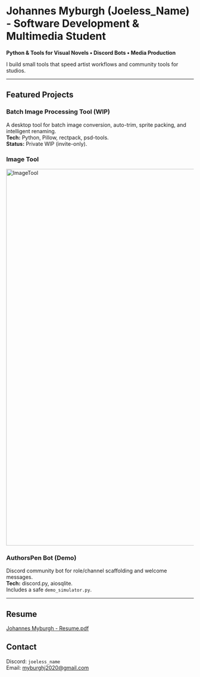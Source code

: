 # Johannes Myburgh (Joeless_Name) - Software Development & Multimedia Student

**Python & Tools for Visual Novels • Discord Bots • Media Production**

I build small tools that speed artist workflows and community tools for studios.

---

## Featured Projects

### Batch Image Processing Tool (WIP)
A desktop tool for batch image conversion, auto-trim, sprite packing, and intelligent renaming.  
**Tech:** Python, Pillow, rectpack, psd-tools.  
**Status:** Private WIP (invite-only).  
### Image Tool 
<img width="1919" height="1013" alt="ImageTool" src="https://github.com/user-attachments/assets/a92a9c21-1dd6-4b2f-8622-caad3d1b17b2" />


### AuthorsPen Bot (Demo)
Discord community bot for role/channel scaffolding and welcome messages.  
**Tech:** discord.py, aiosqlite.  
Includes a safe `demo_simulator.py`.

---

## Resume
[Johannes Myburgh - Resume.pdf](https://github.com/user-attachments/files/22949522/Johannes.Myburgh.-.Resume.pdf)


## Contact
Discord: `joeless_name`  
Email: myburghj2020@gmail.com
